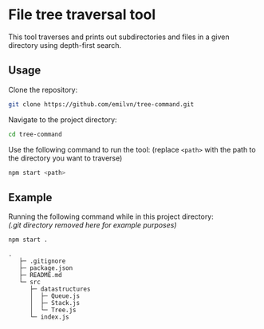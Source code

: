 # File tree traversal tool

This tool traverses and prints out subdirectories and files in a given directory
using depth-first search.

## Usage

Clone the repository:

```bash
git clone https://github.com/emilvn/tree-command.git
```

Navigate to the project directory:

```bash
cd tree-command
```

Use the following command to run the tool: (replace `<path>` with the path to the directory you want to traverse)

```bash
npm start <path>
```

## Example

Running the following command while in this project directory:  
_(.git directory removed here for example purposes)_

```bash
npm start .
```

```text
.
   ├─ .gitignore
   ├─ package.json
   ├─ README.md
   └─ src
      ├─ datastructures
      │  ├─ Queue.js
      │  ├─ Stack.js
      │  └─ Tree.js
      └─ index.js
```
